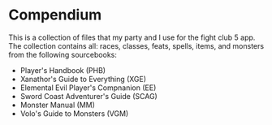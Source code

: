# Compendium

This is a collection of files that my party and I use for the fight club 5 app. The collection contains all: races, classes, feats, spells, items, and monsters from the following sourcebooks:
* Player's Handbook (PHB)
* Xanathor's Guide to Everything (XGE)
* Elemental Evil Player's Compnanion (EE)
* Sword Coast Adventurer's Guide (SCAG)
* Monster Manual (MM)
* Volo's Guide to Monsters (VGM)

